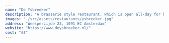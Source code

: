 ```yaml
---
name: "De Ysbreeker"
description: "A brasserie style restaurant, which is open all-day for breakfast, lunch and dinner. It's always very lively and it has a fantastic terrace for outside drinks and dinners in the summer."
images: "./src/assets/restaurants/ysbreeker.jpg"
address: "Weesperzijde 23, 1091 EC Amsterdam"
website: "https://www.deysbreeker.nl/"
cost: "££"
---
```

